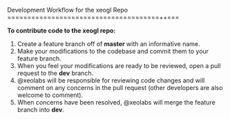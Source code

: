 Development Workflow for the xeogl Repo
======================================++===

**To contribute code to the xeogl repo:**

1. Create a feature branch off of **master** with an informative name.
2. Make your modifications to the codebase and commit them to your feature branch.
3. When you feel your modifications are ready to be reviewed, open a pull request to the **dev** branch.
4. @xeolabs will be responsible for reviewing code changes and will comment on any concerns in the pull request (other developers are also welcome to comment).
6. When concerns have been resolved, @xeolabs will merge the feature branch into **dev**.